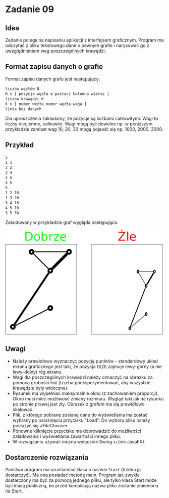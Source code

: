 # Zadanie 09

## Idea

Zadanie polega na napisaniu aplikacji z interfejsem graficznym. Program ma odczytać z pliku tekstowego dane o pewnym grafie i narysować go z uwzględnieniem wag poszczególnych krawędzi.

## Format zapisu danych o grafie

Format zapisu danych grafu jest następujący:

```text
liczba węzłów N
N x [ pozycja węzła w postaci kolumna wiersz ]
liczba krawędzi K
K x [ numer węzła numer węzła waga ]
linia bez danych
```

Dla uproszczenia zakładamy, że pozycje są liczbami całkowitymi. Wagi to liczby nieujemne, całkowite. Wagi mogą być dowolne np. w poniższym przykładzie zamiast wag 10, 20, 30 mogą pojawić się np. 1000, 2000, 3000.

## Przykład

```text
5
1 1
3 2
3 4
2 5
4 5
5
1 2 10
1 3 20
3 4 10
4 5 10
3 5 30
```

Zakodowany w przykładzie graf wygląda następująco.

![GUI](GUI.png "GUI")

## Uwagi

- Należy prawidłowo wyznaczyć pozycję punktów - standardowy układ ekranu graficznego jest taki, że pozycja (0,0) zajmuje lewy-górny (a nie lewy-dolny) róg ekranu.
- Wagi dla poszczególnych krawędzi należy oznaczyć na obrazku za pomocą grubości linii (trzeba poeksperymentować, aby wszystkie krawędzie były widoczne).
- Rysunek ma wypełniać maksymalnie okno (z zachowaniem proporcji). Okno musi mieć możliwość zmiany rozmiaru. Wygląd taki jak na rysunku po stronie prawej jest zły. Obrazek z grafem ma się prawidłowo skalować.
- Plik, z którego pobrane zostaną dane do wyświetlania ma zostać wybrany po naciśnięciu przycisku "Load". Do wyboru pliku należy posłużyć się JFileChooser.
- Ponowne kliknięcie przycisku ma doprowadzić do możliwości załadowania i wyświetlania zawartości innego pliku.
- W rozwiązaniu używać można wyłącznie Swing-u (nie JavaFX).

## Dostarczenie rozwiązania

Państwa program ma uruchamiać klasa o nazwie `Start` (trzeba ją dostarczyć). Ma ona posiadać metodę main. Program jak zwykle dostarczony ma być za pomocą jednego pliku, ale tylko klasa Start może być klasą publiczną, bo przed kompilacją nazwa pliku zostanie zmieniona na Start.
